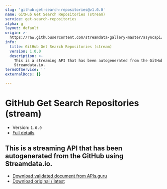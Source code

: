 ```yaml
---
slug: 'github:get-search-repositories@v1.0.0'
name: GitHub Get Search Repositories (stream)
service: get-search-repositories
alpha: g
layout: default
origin: >-
  https://raw.githubusercontent.com/streamdata-gallery-master/asyncapi/master/_listings/github/github-get-search-repositories-stream-async.md
info:
  title: GitHub Get Search Repositories (stream)
  version: 1.0.0
  description: >-
    This is a streaming API that has been autogenerated from the GitHub using
    Streamdata.io.
termsOfService: ''
externalDocs: {}

---
```

# GitHub Get Search Repositories (stream)

* Version: `1.0.0`
* [Full details](../html/github:get-search-repositories@v1.0.0.html)



## This is a streaming API that has been autogenerated from the GitHub using Streamdata.io.



* [Download validated document from APIs.guru](https://raw.githubusercontent.com/APIs-guru/asyncapi-directory/master/docs/APIs/github%3Aget-search-repositories%40v1.0.0.yaml)
* [Download original / latest](https://raw.githubusercontent.com/streamdata-gallery-master/asyncapi/master/_listings/github/github-get-search-repositories-stream-async.md)

<script type="application/ld+json">
{
  "@context": "http://schema.org/",
  "@type": "WebAPI",
  "description": "This is a streaming API that has been autogenerated from the GitHub using Streamdata.io.",
  "documentation": "",

  "name": "GitHub Get Search Repositories (stream)"
}
</script>
